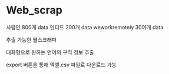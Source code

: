 # Web_scrap
사람인 800개 data 인디드 200개 data weworkremotely 30여개 data

추출 가능한 웹스크래퍼

대화형으로 원하는 언어의 구직 정보 추출 

export 버튼을 통해 엑셀.csv 파일로 다운로드 가능

